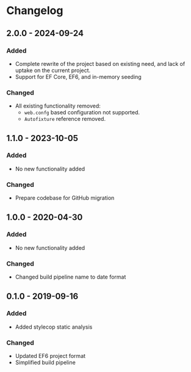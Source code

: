 # Changelog

## 2.0.0 - 2024-09-24
### Added
- Complete rewrite of the project based on existing need, and lack of uptake on the current project.
- Support for EF Core, EF6, and in-memory seeding 

### Changed
- All existing functionality removed:
   - `web.confg` based configuration not supported.
   - `Autofixture` reference removed.

## 1.1.0 - 2023-10-05
### Added
- No new functionality added

### Changed
- Prepare codebase for GitHub migration

## 1.0.0 - 2020-04-30
### Added
- No new functionality added

### Changed
- Changed build pipeline name to date format

## 0.1.0 - 2019-09-16
### Added
- Added stylecop static analysis

### Changed
- Updated EF6 project format 
- Simplified build pipeline